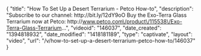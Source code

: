 {
    "title": "How To Set Up a Desert Terrarium - Petco How-to",
    "description": "Subscribe to our channel: http:\/\/bit.ly\/12dY9oO Buy the Exo-Terra Glass Terrarium now at Petco: http:\/\/www.petco.com\/product\/115538\/Exo-Terra-Glass-Terrarium...",
    "videoid": "146037",
    "date_created": "1394818932",
    "date_modified": "1418181189",
    "type": "captivate",
    "layout": "video",
    "url": "\/v\/how-to-set-up-a-desert-terrarium-petco-how-to\/146037"
}
